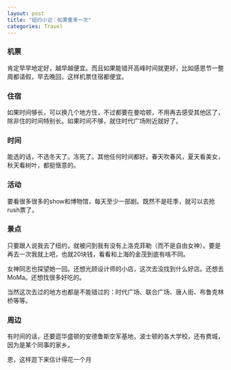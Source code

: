 ```yaml
---
layout: post
title: "纽约小记：如果重来一次"
categories: Travel
---
```

### 机票

肯定早早地定好，越早越便宜。而且如果能错开高峰时间就更好，比如感恩节一整周都请假，早去晚回，这样机票住宿都便宜。

### 住宿

如果时间够长，可以换几个地方住，不过都要在曼哈顿，不用再去感受其他区了，除非住的时间特别长。如果时间不够，就住时代广场附近就好了。

### 时间

能选的话，不选冬天了。冻死了。其他任何时间都好。春天吹春风，夏天看美女，秋天看树叶，都挺惬意的。

### 活动

要看很多很多的show和博物馆，每天至少一部剧。既然不是旺季，就可以去抢rush票了。

### 景点

只要跟人说我去了纽约，就被问到我有没有上洛克菲勒（而不是自由女神）。要是再去一次我就上吧，也就20块钱，看看和上海的金茂到底有啥不同。

女神同志也探望她一回。还想光顾设计师的小店，这次去没找到什么好店。还想去MoMa。还想找很多好吃的。

当然这次去过的地方也都是不能错过的：时代广场、联合广场、唐人街、布鲁克林桥等等。

### 周边

有时间的话，还要逛华盛顿的安德鲁斯空军基地，波士顿的各大学校，还有费城，因为是某个同事的家乡。

恩，这样逛下来估计得花一个月